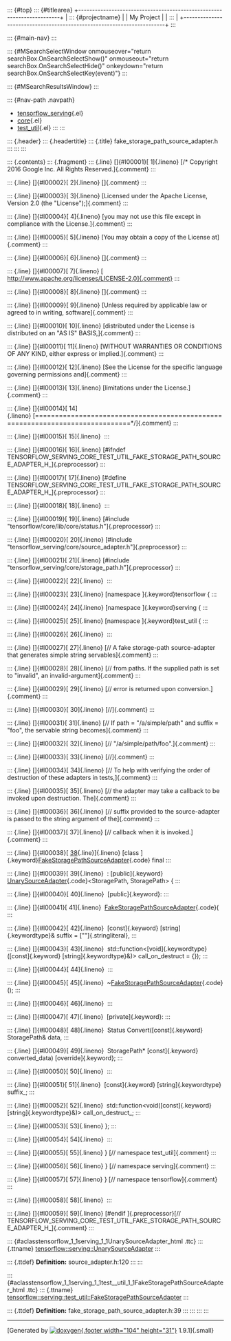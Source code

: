 ::: {#top}
::: {#titlearea}
+-----------------------------------------------------------------------+
| ::: {#projectname}                                                    |
| My Project                                                            |
| :::                                                                   |
+-----------------------------------------------------------------------+
:::

::: {#main-nav}
:::

::: {#MSearchSelectWindow onmouseover="return searchBox.OnSearchSelectShow()" onmouseout="return searchBox.OnSearchSelectHide()" onkeydown="return searchBox.OnSearchSelectKey(event)"}
:::

::: {#MSearchResultsWindow}
:::

::: {#nav-path .navpath}
-   [tensorflow\_serving](dir_bbc8937306723ff096d79d77f4a73363.html){.el}
-   [core](dir_517df0ab1daf8f221f60ae5135602a49.html){.el}
-   [test\_util](dir_306b000a767a3d8d2b2841959aa6b5f0.html){.el}
:::
:::

::: {.header}
::: {.headertitle}
::: {.title}
fake\_storage\_path\_source\_adapter.h
:::
:::
:::

::: {.contents}
::: {.fragment}
::: {.line}
[]{#l00001}[ 1]{.lineno} [/\* Copyright 2016 Google Inc. All Rights
Reserved.]{.comment}
:::

::: {.line}
[]{#l00002}[ 2]{.lineno} []{.comment}
:::

::: {.line}
[]{#l00003}[ 3]{.lineno} [Licensed under the Apache License, Version 2.0
(the \"License\");]{.comment}
:::

::: {.line}
[]{#l00004}[ 4]{.lineno} [you may not use this file except in compliance
with the License.]{.comment}
:::

::: {.line}
[]{#l00005}[ 5]{.lineno} [You may obtain a copy of the License
at]{.comment}
:::

::: {.line}
[]{#l00006}[ 6]{.lineno} []{.comment}
:::

::: {.line}
[]{#l00007}[ 7]{.lineno} [
http://www.apache.org/licenses/LICENSE-2.0]{.comment}
:::

::: {.line}
[]{#l00008}[ 8]{.lineno} []{.comment}
:::

::: {.line}
[]{#l00009}[ 9]{.lineno} [Unless required by applicable law or agreed to
in writing, software]{.comment}
:::

::: {.line}
[]{#l00010}[ 10]{.lineno} [distributed under the License is distributed
on an \"AS IS\" BASIS,]{.comment}
:::

::: {.line}
[]{#l00011}[ 11]{.lineno} [WITHOUT WARRANTIES OR CONDITIONS OF ANY KIND,
either express or implied.]{.comment}
:::

::: {.line}
[]{#l00012}[ 12]{.lineno} [See the License for the specific language
governing permissions and]{.comment}
:::

::: {.line}
[]{#l00013}[ 13]{.lineno} [limitations under the License.]{.comment}
:::

::: {.line}
[]{#l00014}[
14]{.lineno} [==============================================================================\*/]{.comment}
:::

::: {.line}
[]{#l00015}[ 15]{.lineno} 
:::

::: {.line}
[]{#l00016}[ 16]{.lineno} [\#ifndef
TENSORFLOW\_SERVING\_CORE\_TEST\_UTIL\_FAKE\_STORAGE\_PATH\_SOURCE\_ADAPTER\_H\_]{.preprocessor}
:::

::: {.line}
[]{#l00017}[ 17]{.lineno} [\#define
TENSORFLOW\_SERVING\_CORE\_TEST\_UTIL\_FAKE\_STORAGE\_PATH\_SOURCE\_ADAPTER\_H\_]{.preprocessor}
:::

::: {.line}
[]{#l00018}[ 18]{.lineno} 
:::

::: {.line}
[]{#l00019}[ 19]{.lineno} [\#include
\"tensorflow/core/lib/core/status.h\"]{.preprocessor}
:::

::: {.line}
[]{#l00020}[ 20]{.lineno} [\#include
\"tensorflow\_serving/core/source\_adapter.h\"]{.preprocessor}
:::

::: {.line}
[]{#l00021}[ 21]{.lineno} [\#include
\"tensorflow\_serving/core/storage\_path.h\"]{.preprocessor}
:::

::: {.line}
[]{#l00022}[ 22]{.lineno} 
:::

::: {.line}
[]{#l00023}[ 23]{.lineno} [namespace ]{.keyword}tensorflow {
:::

::: {.line}
[]{#l00024}[ 24]{.lineno} [namespace ]{.keyword}serving {
:::

::: {.line}
[]{#l00025}[ 25]{.lineno} [namespace ]{.keyword}test\_util {
:::

::: {.line}
[]{#l00026}[ 26]{.lineno} 
:::

::: {.line}
[]{#l00027}[ 27]{.lineno} [// A fake storage-path source-adapter that
generates simple string servables]{.comment}
:::

::: {.line}
[]{#l00028}[ 28]{.lineno} [// from paths. If the supplied path is set to
\"invalid\", an invalid-argument]{.comment}
:::

::: {.line}
[]{#l00029}[ 29]{.lineno} [// error is returned upon
conversion.]{.comment}
:::

::: {.line}
[]{#l00030}[ 30]{.lineno} [//]{.comment}
:::

::: {.line}
[]{#l00031}[ 31]{.lineno} [// If path = \"/a/simple/path\" and suffix =
\"foo\", the servable string becomes]{.comment}
:::

::: {.line}
[]{#l00032}[ 32]{.lineno} [// \"/a/simple/path/foo\".]{.comment}
:::

::: {.line}
[]{#l00033}[ 33]{.lineno} [//]{.comment}
:::

::: {.line}
[]{#l00034}[ 34]{.lineno} [// To help with verifying the order of
destruction of these adapters in tests,]{.comment}
:::

::: {.line}
[]{#l00035}[ 35]{.lineno} [// the adapter may take a callback to be
invoked upon destruction. The]{.comment}
:::

::: {.line}
[]{#l00036}[ 36]{.lineno} [// suffix provided to the source-adapter is
passed to the string argument of the]{.comment}
:::

::: {.line}
[]{#l00037}[ 37]{.lineno} [// callback when it is invoked.]{.comment}
:::

::: {.line}
[]{#l00038}[
[38](classtensorflow_1_1serving_1_1test__util_1_1FakeStoragePathSourceAdapter.html){.line}]{.lineno} [class
]{.keyword}[FakeStoragePathSourceAdapter](classtensorflow_1_1serving_1_1test__util_1_1FakeStoragePathSourceAdapter.html){.code}
final
:::

::: {.line}
[]{#l00039}[ 39]{.lineno}  : [public]{.keyword}
[UnarySourceAdapter](classtensorflow_1_1serving_1_1UnarySourceAdapter.html){.code}\<StoragePath,
StoragePath\> {
:::

::: {.line}
[]{#l00040}[ 40]{.lineno}  [public]{.keyword}:
:::

::: {.line}
[]{#l00041}[ 41]{.lineno} 
[FakeStoragePathSourceAdapter](classtensorflow_1_1serving_1_1test__util_1_1FakeStoragePathSourceAdapter.html){.code}(
:::

::: {.line}
[]{#l00042}[ 42]{.lineno}  [const]{.keyword} [string]{.keywordtype}&
suffix = [\"\"]{.stringliteral},
:::

::: {.line}
[]{#l00043}[ 43]{.lineno} 
std::function\<[void]{.keywordtype}([const]{.keyword}
[string]{.keywordtype}&)\> call\_on\_destruct = {});
:::

::: {.line}
[]{#l00044}[ 44]{.lineno} 
:::

::: {.line}
[]{#l00045}[ 45]{.lineno} 
\~[FakeStoragePathSourceAdapter](classtensorflow_1_1serving_1_1test__util_1_1FakeStoragePathSourceAdapter.html){.code}();
:::

::: {.line}
[]{#l00046}[ 46]{.lineno} 
:::

::: {.line}
[]{#l00047}[ 47]{.lineno}  [private]{.keyword}:
:::

::: {.line}
[]{#l00048}[ 48]{.lineno}  Status Convert([const]{.keyword} StoragePath&
data,
:::

::: {.line}
[]{#l00049}[ 49]{.lineno}  StoragePath\* [const]{.keyword}
converted\_data) [override]{.keyword};
:::

::: {.line}
[]{#l00050}[ 50]{.lineno} 
:::

::: {.line}
[]{#l00051}[ 51]{.lineno}  [const]{.keyword} [string]{.keywordtype}
suffix\_;
:::

::: {.line}
[]{#l00052}[ 52]{.lineno}  std::function\<void([const]{.keyword}
[string]{.keywordtype}&)\> call\_on\_destruct\_;
:::

::: {.line}
[]{#l00053}[ 53]{.lineno} };
:::

::: {.line}
[]{#l00054}[ 54]{.lineno} 
:::

::: {.line}
[]{#l00055}[ 55]{.lineno} } [// namespace test\_util]{.comment}
:::

::: {.line}
[]{#l00056}[ 56]{.lineno} } [// namespace serving]{.comment}
:::

::: {.line}
[]{#l00057}[ 57]{.lineno} } [// namespace tensorflow]{.comment}
:::

::: {.line}
[]{#l00058}[ 58]{.lineno} 
:::

::: {.line}
[]{#l00059}[ 59]{.lineno} [\#endif ]{.preprocessor}[//
TENSORFLOW\_SERVING\_CORE\_TEST\_UTIL\_FAKE\_STORAGE\_PATH\_SOURCE\_ADAPTER\_H\_]{.comment}
:::

::: {#aclasstensorflow_1_1serving_1_1UnarySourceAdapter_html .ttc}
::: {.ttname}
[tensorflow::serving::UnarySourceAdapter](classtensorflow_1_1serving_1_1UnarySourceAdapter.html)
:::

::: {.ttdef}
**Definition:** source\_adapter.h:120
:::
:::

::: {#aclasstensorflow_1_1serving_1_1test__util_1_1FakeStoragePathSourceAdapter_html .ttc}
::: {.ttname}
[tensorflow::serving::test\_util::FakeStoragePathSourceAdapter](classtensorflow_1_1serving_1_1test__util_1_1FakeStoragePathSourceAdapter.html)
:::

::: {.ttdef}
**Definition:** fake\_storage\_path\_source\_adapter.h:39
:::
:::
:::
:::

------------------------------------------------------------------------

[Generated by [![doxygen](doxygen.svg){.footer width="104"
height="31"}](https://www.doxygen.org/index.html) 1.9.1]{.small}
